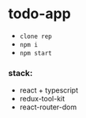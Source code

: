# todo-app

- `clone rep`
- `npm i`
- `npm start`


### stack: 
- react + typescript
- redux-tool-kit
- react-router-dom


